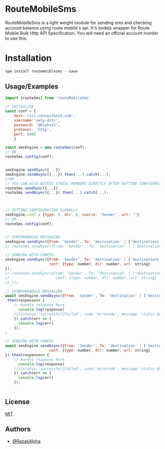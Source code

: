 
# RouteMobileSms

RouteMobilleSms is a light weight module for sending sms and checking account balance using 
route mobile's api. It's nodejs wrapper for Route Mobile Bulk Http API Specification.
You will need an official account inorder to use this.





# Installation
```javascript
npm install routemoiblesms --save
```
## Usage/Examples

```javascript
import {routeSms} from 'routeMobileSms'

// INITIALISE 
const conf = {
    host:'rslr.connectbind.com', 
    username:'nety-dntc', 
    password: '@Alpha12', 
    protocol: 'http', 
    port: 8080
    }

const smsEngine = new routeSms(conf);
// OR
routeSms.config(conf);


smsEngine.sendSync({...})
smsEngine.sendAsync({...}).then(...).catch(...);
//OR
// YOU CAN ALSO ACCESS STATIC MEMBERS DIRECTLY AFTER SETTING CONFIGURATION 
routeSms.sendSync({...})
routeSms.sendAsync({...}).then(...).catch(...);



// SETTING CONFIGURATION GLOBALLY
smsEngine.conf = {type: 0, dlr: 0, source: 'Sender', url: ''}
// OR
routeSms.config(conf);


// SYNCHRONOUSE MESSAGING
smsEngine.sendSync({From: 'Sender', To: 'destination' | ['destinations'], Content: 'message here'});
// routeSms.sendSync({From: 'Sender', To: 'destination' | ['destinations'], Content: 'message here'});

// SENDING WITH CONFIG
smsEngine.sendSync({From: 'Sender', To: 'destination' | ['destinations'], Content: 'message here', 
                    conf: {type: number, dlr: number, url: string}
});
// routeSms.sendSync({From: 'Sender', To: 'destination' | ['destinations'], Content: 'message here', 
//                     conf: {type: number, dlr: number, url: string}
// });

// ASYNCHRONOUSE MESSAGING
await smsEngine.sendAsync({From: 'Sender', To: 'destination' | ['destinations'], Content: 'message here'})
.then(response=> {
    // Handle response here
      console.log(response)
    //[{status:'successful|Failed', code:'errocode', message:'status details', destination:'233241865786', id: 'messageId'}]
    }).catch(err => {
      console.log(err)
    });
;

// SENDING WITH CONFIG
await smsEngine.sendAsync({From: 'Sender', To: 'destination' | ['destinations'], Content: 'message here', 
                    conf: {type: number, dlr: number, url: string}
}).then(response=> {
    // Handle response here
      console.log(response)
    //[{status:'successful|Failed', code:'errocode', message:'status details', destination:'233241865786', id: 'messageId'}]
    }).catch(err => {
      console.log(err)
    });



```


## License

[MIT](https://choosealicense.com/licenses/mit/)


## Authors

- [@RazakAlpha](https://www.github.com/RazakAlpha)

